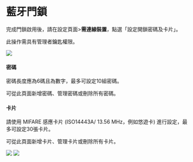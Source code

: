 # 藍牙門鎖

完成門鎖啟用後，請在設定頁面&gt;**需連線裝置**，點選「設定開鎖密碼及卡片」。

此操作需具有管理者鑰匙權限。

![](https://userstartw.files.wordpress.com/2019/06/screenshot_2019-06-21-09-59-14-375_com.userstar.phonekey.png)

#### 密碼

密碼長度應為6碼且為數字，最多可設定10組密碼。

可從此頁面新增密碼、管理密碼或刪除所有密碼。

#### 卡片

請使用 MIFARE 感應卡片 \(ISO14443A/ 13.56 MHz，例如悠遊卡\) 進行設定，最多可設定30張卡片。

可從此頁面新增卡片、管理卡片或刪除所有卡片。

![](https://userstartw.files.wordpress.com/2019/07/screenshot_2019-07-16-15-58-47-970_com.userstar.phonekey.png) ![](https://userstartw.files.wordpress.com/2019/07/screenshot_2019-07-16-15-58-53-624_com.userstar.phonekey.png)

